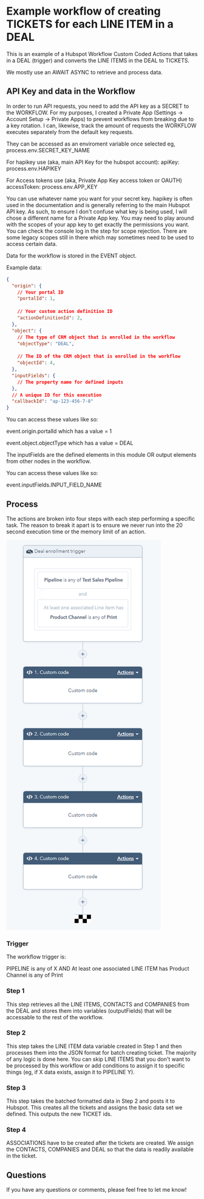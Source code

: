 # Example workflow of creating TICKETS for each LINE ITEM in a DEAL

This is an example of a Hubspot Workflow Custom Coded Actions that takes in a DEAL (trigger) and converts the LINE ITEMS in the DEAL  to TICKETS.

We mostly use an AWAIT ASYNC to retrieve and process data.

## API Key and data in the Workflow
In order to run API requests, you need to add the API key as a SECRET to the WORKFLOW. For my purposes, I created a Private App (Settings -> Account Setup -> Private Apps) to prevent workflows from breaking due to a key rotation. I can, likewise, track the amount of requests the WORKFLOW executes separately from the default key requests.

They can be accessed as an enviroment variable once selected
eg, process.env.SECRET_KEY_NAME

For hapikey use (aka, main API Key for the hubspot account):
apiKey: process.env.HAPIKEY

For Access tokens use (aka, Private App Key access token or OAUTH)
accessToken: process.env.APP_KEY

You can use whatever name you want for your secret key. hapikey is often used in the documentation and is generally referring to the main Hubspot API key. As such, to ensure I don't confuse what key is being used, I will chose a different name for a Private App key. You may need to play around with the scopes of your app key to get exactly the permissions you want. You can check the console log in the step for scope rejection. There are some legacy scopes still in there which may sometimes need to be used to access certain data.

Data for the workflow is stored in the EVENT object. 

Example data:
```json
{
  "origin": {
	// Your portal ID
	"portalId": 1,

	// Your custom action definition ID
	"actionDefinitionId": 2,
  },
  "object": {
	// The type of CRM object that is enrolled in the workflow
	"objectType": "DEAL",

	// The ID of the CRM object that is enrolled in the workflow
	"objectId": 4,
  },
  "inputFields": {
	// The property name for defined inputs
  },
  // A unique ID for this execution
  "callbackId": "ap-123-456-7-8"
}
```

You can access these values like so:

event.origin.portalId which has a value = 1

event.object.objectType which has a value = DEAL

The inputFields are the defined elements in this module OR output elements from other nodes in the workflow.

You can access these values like so:

event.inputFields.INPUT_FIELD_NAME

## Process
The actions are broken into four steps with each step performing a specific task. The reason to break it apart is to ensure we never run into the 20 second execution time or the memory limit of an action.

![alt Workflow image](https://github.com/SandowMichaelMa/Hubspot-Workflow-Custom-Code/blob/df2412a0cb6698db1557f9576c749171ad556844/workflow-screenshot.png?raw=true)


### Trigger
The workflow trigger is: 

PIPELINE is any of X
AND
At least one associated LINE ITEM has
Product Channel is any of Print

### Step 1
This step retrieves all the LINE ITEMS, CONTACTS and COMPANIES from the DEAL and stores them into variables (outputFields) that will be accessable to the rest of the workflow.

### Step 2
This step takes the LINE ITEM data variable created in Step 1 and then processes them into the JSON format for batch creating ticket. The majority of any logic is done here. You can skip LINE ITEMS that you don't want to be processed by this workflow or add conditions to assign it to specific things (eg, if X data exists, assign it to PIPELINE Y).

### Step 3
This step takes the batched formatted data in Step 2 and posts it to Hubspot. This creates all the tickets and assigns the basic data set we defined. This outputs the new TICKET ids.

### Step 4
ASSOCIATIONS have to be created after the tickets are created. We assign the CONTACTS, COMPANIES and DEAL so that the data is readily available in the ticket. 

## Questions
If you have any questions or comments, please feel free to let me know!
